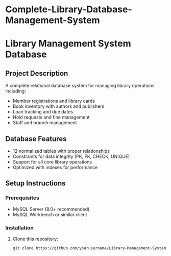 # Complete-Library-Database-Management-System
# Library Management System Database

## Project Description
A complete relational database system for managing library operations including:
- Member registrations and library cards
- Book inventory with authors and publishers
- Loan tracking and due dates
- Hold requests and fine management
- Staff and branch management

## Database Features
- 12 normalized tables with proper relationships
- Constraints for data integrity (PK, FK, CHECK, UNIQUE)
- Support for all core library operations
- Optimized with indexes for performance

## Setup Instructions

### Prerequisites
- MySQL Server (8.0+ recommended)
- MySQL Workbench or similar client

### Installation
1. Clone this repository:
   ```bash
   git clone https://github.com/yourusername/Library-Management-System.git
